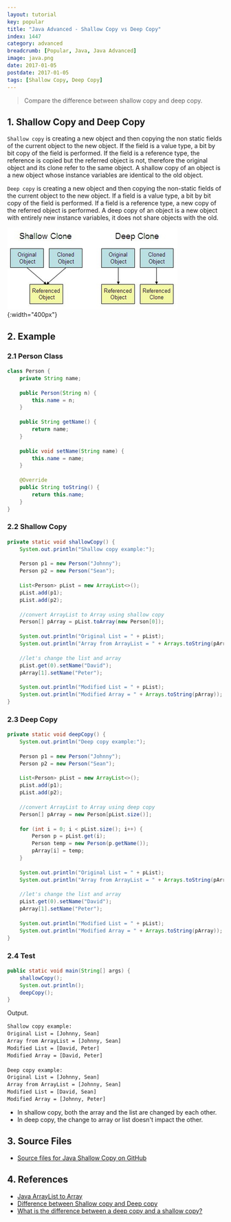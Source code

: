 ```yaml
---
layout: tutorial
key: popular
title: "Java Advanced - Shallow Copy vs Deep Copy"
index: 1447
category: advanced
breadcrumb: [Popular, Java, Java Advanced]
image: java.png
date: 2017-01-05
postdate: 2017-01-05
tags: [Shallow Copy, Deep Copy]
---
```


> Compare the difference between shallow copy and deep copy.

## 1. Shallow Copy and Deep Copy
`Shallow copy` is creating a new object and then copying the non static fields of the current object to the new object. If the field is a value type, a bit by bit copy of the field is performed. If the field is a reference type, the reference is copied but the referred object is not, therefore the original object and its clone refer to the same object. A shallow copy of an object is a new object whose instance variables are identical to the old object.

`Deep copy` is creating a new object and then copying the non-static fields of the current object to the new object. If a field is a value type, a bit by bit copy of the field is performed. If a field is a reference type, a new copy of the referred object is performed. A deep copy of an object is a new object with entirely new instance variables, it does not share objects with the old.

![image](/public/images/java/1447/object_clone.jpg){:width="400px"}  

## 2. Example
### 2.1 Person Class
```java
class Person {
    private String name;

    public Person(String n) {
        this.name = n;
    }

    public String getName() {
        return name;
    }

    public void setName(String name) {
        this.name = name;
    }

    @Override
    public String toString() {
        return this.name;
    }
}
```
### 2.2 Shallow Copy
```java
private static void shallowCopy() {
    System.out.println("Shallow copy example:");

    Person p1 = new Person("Johnny");
    Person p2 = new Person("Sean");

    List<Person> pList = new ArrayList<>();
    pList.add(p1);
    pList.add(p2);

    //convert ArrayList to Array using shallow copy
    Person[] pArray = pList.toArray(new Person[0]);

    System.out.println("Original List = " + pList);
    System.out.println("Array from ArrayList = " + Arrays.toString(pArray));

    //let's change the list and array
    pList.get(0).setName("David");
    pArray[1].setName("Peter");

    System.out.println("Modified List = " + pList);
    System.out.println("Modified Array = " + Arrays.toString(pArray));
}
```
### 2.3 Deep Copy
```java
private static void deepCopy() {
    System.out.println("Deep copy example:");

    Person p1 = new Person("Johnny");
    Person p2 = new Person("Sean");

    List<Person> pList = new ArrayList<>();
    pList.add(p1);
    pList.add(p2);

    //convert ArrayList to Array using deep copy
    Person[] pArray = new Person[pList.size()];

    for (int i = 0; i < pList.size(); i++) {
        Person p = pList.get(i);
        Person temp = new Person(p.getName());
        pArray[i] = temp;
    }

    System.out.println("Original List = " + pList);
    System.out.println("Array from ArrayList = " + Arrays.toString(pArray));

    //let's change the list and array
    pList.get(0).setName("David");
    pArray[1].setName("Peter");

    System.out.println("Modified List = " + pList);
    System.out.println("Modified Array = " + Arrays.toString(pArray));
}
```

### 2.4 Test
```java
public static void main(String[] args) {
    shallowCopy();
    System.out.println();
    deepCopy();
}
```
Output.
```sh
Shallow copy example:
Original List = [Johnny, Sean]
Array from ArrayList = [Johnny, Sean]
Modified List = [David, Peter]
Modified Array = [David, Peter]

Deep copy example:
Original List = [Johnny, Sean]
Array from ArrayList = [Johnny, Sean]
Modified List = [David, Sean]
Modified Array = [Johnny, Peter]
```
* In shallow copy, both the array and the list are changed by each other.
* In deep copy, the change to array or list doesn't impact the other.

## 3. Source Files
* [Source files for Java Shallow Copy on GitHub](https://github.com/jojozhuang/java-programming/tree/master/java-shallow-copy)

## 4. References
* [Java ArrayList to Array](https://www.journaldev.com/760/java-arraylist-to-array)
* [Difference between Shallow copy and Deep copy](http://net-informations.com/faq/net/shallow-deep-copy.htm)
* [What is the difference between a deep copy and a shallow copy?](https://stackoverflow.com/questions/184710/what-is-the-difference-between-a-deep-copy-and-a-shallow-copy)
